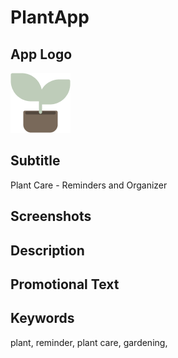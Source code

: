 # PlantApp

<h2>App Logo</h2>

![app icon](assets/logo.png)

<h2>Subtitle</h2>

Plant Care - Reminders and Organizer

<h2>Screenshots</h2>

<h2>Description</h2>

<h2>Promotional Text</h2>

<h2>Keywords</h2>

plant, reminder, plant care, gardening,
